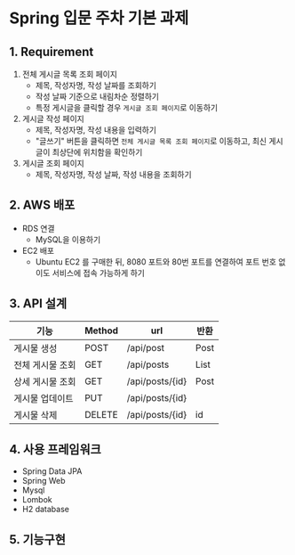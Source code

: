 # Spring 입문 주차 기본 과제

## 1. Requirement
1. 전체 게시글 목록 조회 페이지
    - 제목, 작성자명, 작성 날짜를 조회하기
    - 작성 날짜 기준으로 내림차순 정렬하기
    - 특정 게시글을 클릭할 경우 `게시글 조회 페이지`로 이동하기
2. 게시글 작성 페이지
    - 제목, 작성자명, 작성 내용을 입력하기
    - "글쓰기" 버튼을 클릭하면 `전체 게시글 목록 조회 페이지`로 이동하고, 최신 게시글이 최상단에 위치함을 확인하기
3. 게시글 조회 페이지
    - 제목, 작성자명, 작성 날짜, 작성 내용을 조회하기
    
    
## 2. AWS 배포
* RDS 연결
    - MySQL을 이용하기
* EC2 배포
    - Ubuntu EC2 를 구매한 뒤, 8080 포트와 80번 포트를 연결하여 포트 번호 없이도 서비스에 접속 가능하게 하기

## 3. API 설계
|기능|Method|url|반환
|---|-----|---|-----|
|게시물 생성|POST|/api/post|Post|
|전체 게시물 조회|GET|/api/posts|List<Post>|
|상세 게시물 조회|GET|/api/posts/{id}|Post|
|게시물 업데이트|PUT|/api/posts/{id}||
|게시물 삭제|DELETE|/api/posts/{id}|id|  
    
## 4. 사용 프레임워크   
* Spring Data JPA
* Spring Web
* Mysql
* Lombok
* H2 database
  
## 5. 기능구현

 
